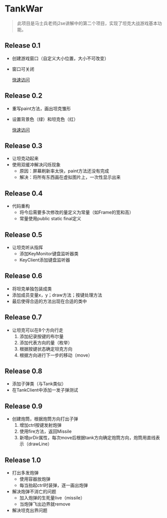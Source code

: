# TankWar
> 此项目是马士兵老师j2se讲解中的第二个项目，实现了坦克大战游戏基本功能。
## Release 0.1
- 创建游戏窗口（自定义大小位置，大小不可改变）
- 窗口可关闭

  [快速访问](https://github.com/1298630983/TankWar/tree/820bd50ea73df174b1e2baf7856ce82c6387ec6b)
## Release 0.2
- 重写paint方法，画出坦克雏形
- 设置背景色（绿）和坦克色（红）

  [快速访问](https://github.com/1298630983/TankWar/tree/6ce11fc005e38357b4faffab96d71de261f41323)
## Release 0.3
- 让坦克动起来
- 使用双缓冲解决闪烁现象
  - 原因：屏幕刷新率太快，paint方法还没有完成
  - 解决：将所有东西画在虚拟图片上，一次性显示出来
## Release 0.4
- 代码重构
  - 将今后需要多次修改的量定义为常量（如Frame的宽和高） 
  - 常量使用public static final定义
## Release 0.5
- 让坦克听从指挥
  - 添加KeyMonitor键盘监听器类
  - KeyClient添加键盘监听器
## Release 0.6
- 将坦克单独包装成类
- 添加成员变量x，y；draw方法；按键处理方法
- 最后使得合适的方法出现在合适的类中
## Release 0.7
- 让坦克可以在8个方向行走
  1. 添加纪录按键的布尔量
  2. 添加代表方向的量（枚举）
  3. 根据按键状态确定坦克方向
  4. 根据方向进行下一步的移动（move）
## Release 0.8
- 添加子弹类（与Tank类似）
- 在TankClient中添加一发子弹测试
## Release 0.9
- 创建炮筒，根据炮筒方向打出子弹
  1. 增加ctrl按键发射炮弹
  2. 使用fire方法，返回Missile
  3. 新增prDir属性，每次move后根据tank方向确定炮筒方向，炮筒用直线表示（drawLine）
## Release 1.0
- 打出多发炮弹
  - 使用容器放炮弹
  - 每当抬起ctrl时装弹，逐一画出炮弹
- 解决炮弹不消亡的问题
  - 加入炮弹的生死量live（missile）
  - 当炮弹飞出边界就remove
- 解决坦克出界问题